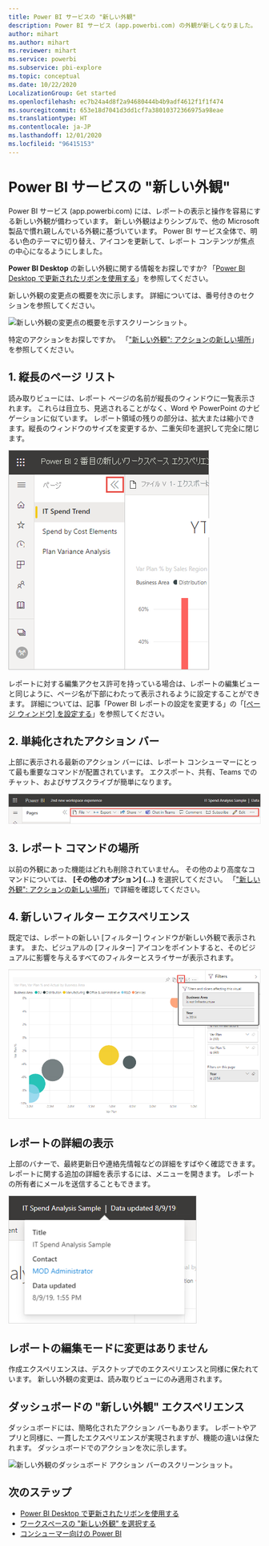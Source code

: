 ```yaml
---
title: Power BI サービスの "新しい外観"
description: Power BI サービス (app.powerbi.com) の外観が新しくなりました。 この記事では、新しい外観を使用してレポートを操作する方法について説明します。
author: mihart
ms.author: mihart
ms.reviewer: mihart
ms.service: powerbi
ms.subservice: pbi-explore
ms.topic: conceptual
ms.date: 10/22/2020
LocalizationGroup: Get started
ms.openlocfilehash: ec7b24a4d8f2a94680444b4b9adf4612f1f1f474
ms.sourcegitcommit: 653e18d7041d3dd1cf7a38010372366975a98eae
ms.translationtype: HT
ms.contentlocale: ja-JP
ms.lasthandoff: 12/01/2020
ms.locfileid: "96415153"
---
```

# <a name="the-new-look-of-the-power-bi-service"></a>Power BI サービスの "新しい外観"

Power BI サービス (app.powerbi.com) には、レポートの表示と操作を容易にする新しい外観が備わっています。 新しい外観はよりシンプルで、他の Microsoft 製品で慣れ親しんでいる外観に基づいています。 Power BI サービス全体で、明るい色のテーマに切り替え、アイコンを更新して、レポート コンテンツが焦点の中心になるようにしました。 

**Power BI Desktop** の新しい外観に関する情報をお探しですか?  「[Power BI Desktop で更新されたリボンを使用する](../create-reports/desktop-ribbon.md)」を参照してください。

新しい外観の変更点の概要を次に示します。 詳細については、番号付きのセクションを参照してください。

![新しい外観の変更点の概要を示すスクリーンショット。](media/service-new-look/power-bi-new-look-changes-callouts.png)

特定のアクションをお探しですか。 「["新しい外観": アクションの新しい場所](service-new-look-where-actions.md)」を参照してください。

## <a name="1-vertical-list-of-pages"></a>1. 縦長のページ リスト 
読み取りビューには、レポート ページの名前が縦長のウィンドウに一覧表示されます。 これらは目立ち、見逃されることがなく、Word や PowerPoint のナビゲーションに似ています。 レポート領域の残りの部分は、拡大または縮小できます。縦長のウィンドウのサイズを変更するか、二重矢印を選択して完全に閉じます。

![側部に沿って表示されているレポート ページ名のスクリーンショット。](media/service-new-look/power-bi-new-look-report-pages.png)

レポートに対する編集アクセス許可を持っている場合は、レポートの編集ビューと同じように、ページ名が下部にわたって表示されるように設定することができます。 詳細については、記事「Power BI レポートの設定を変更する」の「[[ページ ウィンドウ] を設定する](../create-reports/power-bi-report-settings.md#set-the-pages-pane)」を参照してください。

## <a name="2-simplified-action-bar"></a>2. 単純化されたアクション バー 

上部に表示される最新のアクション バーには、レポート コンシューマーにとって最も重要なコマンドが配置されています。 エクスポート、共有、Teams でのチャット、およびサブスクライブが簡単になります。 

![[新しいアクション バー] のスクリーンショット。](media/service-new-look/power-bi-new-look-action-bar.png)

## <a name="3-where-are-the-report-commands"></a>3. レポート コマンドの場所

以前の外観にあった機能はどれも削除されていません。 その他のより高度なコマンドについては、 **[その他のオプション] (...)** を選択してください。 「["新しい外観": アクションの新しい場所](service-new-look-where-actions.md)」で詳細を確認してください。

## <a name="4-new-filter-experience"></a>4. 新しいフィルター エクスペリエンス

既定では、レポートの新しい [フィルター] ウィンドウが新しい外観で表示されます。 また、ビジュアルの [フィルター] アイコンをポイントすると、そのビジュアルに影響を与えるすべてのフィルターとスライサーが表示されます。

![そのビジュアルに影響を与えるすべてのフィルターとスライサーのスクリーンショット。](media/service-new-look/power-bi-new-look-filters.png)

## <a name="view-report-details"></a>レポートの詳細の表示 

上部のバナーで、最終更新日や連絡先情報などの詳細をすばやく確認できます。  レポートに関する追加の詳細を表示するには、メニューを開きます。 レポートの所有者にメールを送信することもできます。

![レポートの詳細の表示のスクリーンショット。](media/service-new-look/power-bi-new-look-metadata.png)

## <a name="no-changes-to-report-edit-mode"></a>レポートの編集モードに変更はありません 

作成エクスペリエンスは、デスクトップでのエクスペリエンスと同様に保たれています。 新しい外観の変更は、読み取りビューにのみ適用されます。

## <a name="dashboard-new-look-experience"></a>ダッシュボードの "新しい外観" エクスペリエンス 

ダッシュボードには、簡略化されたアクション バーもあります。 レポートやアプリと同様に、一貫したエクスペリエンスが実現されますが、機能の違いは保たれます。 ダッシュボードでのアクションを次に示します。
 
![新しい外観のダッシュボード アクション バーのスクリーンショット。](media/service-new-look/power-bi-dashboard-action-bar-new-look.png)

## <a name="next-steps"></a>次のステップ

- [Power BI Desktop で更新されたリボンを使用する](../create-reports/desktop-ribbon.md)
- [ワークスペースの "新しい外観" を選択する](../collaborate-share/service-workspaces-new-look.md)
- [コンシューマー向けの Power BI](end-user-consumer.md)
